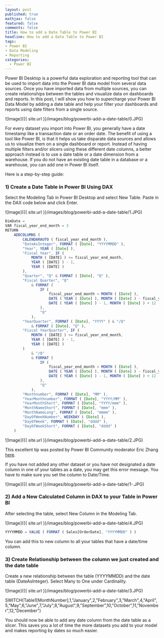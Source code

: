 ```yaml
---
layout: post
published: true
mathjax: false
featured: false
comments: false
title: How to add a Date Table to Power BI
headline: How to add a Date Table to Power BI
tags:
- Power BI
- Data Modeling
- Reporting
categories:
  - Power BI
---
```


Power BI Desktop is a powerful data exploration and reporting tool that can be used to import data into the Power BI data model from several data sources. Once you have imported data from multiple sources, you can create relationships between the tables and visualize data on dashboards and reports. In this post, I will show you how to supercharge your Power BI Data Model by adding a date table and help your filter your dashboards and reports using date filters from a single source.

![Image]({{ site.url }}/images/blog/powerbi-add-a-date-table/0.JPG)

For every dataset you import into Power BI, you generally have a date timestamp like a transaction date or an order date. The benefit of using a tool like Power BI, is that it helps us take disparate data sources and allows us to visualize them on a single dashboard or report. Instead of having multiple filters and/or slicers using these different date columns, a better approach instead is to use a date table or a date dimension from a warehouse. If you do not have an existing date table in a database or a warehouse, you can add one in Power BI itself.

Here is a step-by-step guide:

### 1) Create a Date Table in Power BI Using DAX 

Select the Modeling Tab in Power BI Desktop and select New Table. Paste in the DAX code below and click Enter.

![Image]({{ site.url }}/images/blog/powerbi-add-a-date-table/1.JPG)

```javascript
DimDate =
VAR fiscal_year_end_month = 3
RETURN
    ADDCOLUMNS (
        CALENDARAUTO ( fiscal_year_end_month ),
        "DateAsInteger", FORMAT ( [Date], "YYYYMMDD" ),
        "Year", YEAR ( [Date] ),
        "Fiscal Year", IF (
            MONTH ( [DATE] ) <= fiscal_year_end_month,
            YEAR ( [DATE] ) - 1,
            YEAR ( [DATE] )
        ),
        "Quarter", "Q" & FORMAT ( [Date], "Q" ),
        "Fiscal Quarter", "Q"
            & FORMAT (
                IF (
                    fiscal_year_end_month < MONTH ( [Date] ),
                    DATE ( YEAR ( [Date] ), MONTH ( [Date] ) - fiscal_year_end_month, 1 ),
                    DATE ( YEAR ( [Date] ) - 1, MONTH ( [Date] ) + 12 - fiscal_year_end_month, 1 )
                ),
                "Q"
            ),
        "YearQuarter", FORMAT ( [Date], "YYYY" ) & "/Q"
            & FORMAT ( [Date], "Q" ),
        "Fiscal YearQuarter", IF (
            MONTH ( [DATE] ) <= fiscal_year_end_month,
            YEAR ( [DATE] ) - 1,
            YEAR ( [DATE] )
        )
            & "/Q"
            & FORMAT (
                IF (
                    fiscal_year_end_month < MONTH ( [Date] ),
                    DATE ( YEAR ( [Date] ), MONTH ( [Date] ) - fiscal_year_end_month, 1 ),
                    DATE ( YEAR ( [Date] ) - 1, MONTH ( [Date] ) + 12 - fiscal_year_end_month, 1 )
                ),
                "Q"
            ),
        "Monthnumber", FORMAT ( [Date], "MM" ),
        "YearMonthnumber", FORMAT ( [Date], "YYYY/MM" ),
        "YearMonthShort", FORMAT ( [Date], "YYYY/mmm" ),
        "MonthNameShort", FORMAT ( [Date], "mmm" ),
        "MonthNameLong", FORMAT ( [Date], "mmmm" ),
        "DayOfWeekNumber", WEEKDAY ( [Date] ),
        "DayOfWeek", FORMAT ( [Date], "dddd" ),
        "DayOfWeekShort", FORMAT ( [Date], "dddd" )
    )
```

![Image]({{ site.url }}/images/blog/powerbi-add-a-date-table/2.JPG)

This excellent tip was posted by Power BI Community moderator Eric Zhang <a href="https://community.powerbi.com/t5/Desktop/Power-Query-M-version-of-CALENDARAUTO-DAX-function/td-p/53747">here</a>. 

If you have not added any other dataset or you have not designated a date column in one of your tables as a date, you may get this error message. You have to make sure you set the column to Date/Time.

![Image]({{ site.url }}/images/blog/powerbi-add-a-date-table/1-.JPG)

### 2) Add a New Calculated Column in DAX to your Table in Power BI

After selecting the table, select New Column in the Modeling Tab.

![Image]({{ site.url }}/images/blog/powerbi-add-a-date-table/4.JPG)

```javascript
YYYYMMDD = VALUE ( FORMAT ( Sales[OrderDate], "YYYYMMDD" ) )
```

You can add this to new column to all your tables that have a date/time column.

### 3) Create Relationship between the column we just created and the date table

Create a new relationship between the table (YYYYMMDD) and the date table (DateAsInteger). Select Many to One under Cardinality.

![Image]({{ site.url }}/images/blog/powerbi-add-a-date-table/3.JPG)

SWITCH(Table1[MonthNumber],1,"January",2,"February",3,"March",4,"April",5,"May",6,"June",7,"July",8,"August",9,"September",10,"October",11,"November",12,"December")


You should now be able to add any date column from the date table as a slicer. This saves you a lot of time the more datasets you add to your model and makes reporting by dates so much easier.
